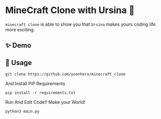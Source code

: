 # MineCraft Clone with Ursina 👋

`minecraft clone` is able to show you that `Ursina` makes yours coding life more exciting.

## ✨ Demo

## 🚀 Usage

```
git clone https://github.com/yoonhero/minecraft_clone
```

And Install PiP Requirements

```{python}
pip install -r requirements.txt
```

Run And Edit Code!! Make your World!

```
python3 main.py 
```